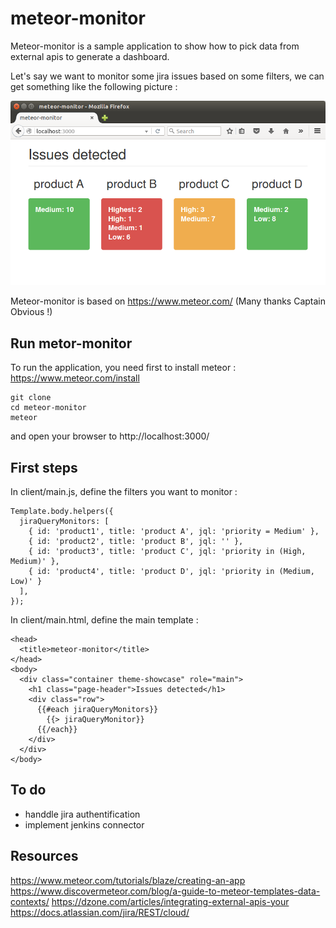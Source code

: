 # meteor-monitor

Meteor-monitor is a sample application to show how to pick data from external apis to generate a dashboard.

Let's say we want to monitor some jira issues based on some filters, we can get something like the following picture :

![sample_dashboard](./sample_dashboard.png "sample_dashboard")

Meteor-monitor is based on https://www.meteor.com/ (Many thanks Captain Obvious !)

## Run metor-monitor

To run the application, you need first to install meteor : https://www.meteor.com/install

    git clone
    cd meteor-monitor
    meteor

and open your browser to http://localhost:3000/


## First steps

In client/main.js, define the filters you want to monitor :

    Template.body.helpers({
      jiraQueryMonitors: [
        { id: 'product1', title: 'product A', jql: 'priority = Medium' },
        { id: 'product2', title: 'product B', jql: '' },
        { id: 'product3', title: 'product C', jql: 'priority in (High, Medium)' },
        { id: 'product4', title: 'product D', jql: 'priority in (Medium, Low)' }
      ],
    });

In client/main.html, define the main template :

    <head>
      <title>meteor-monitor</title>
    </head>
    <body>
      <div class="container theme-showcase" role="main">
        <h1 class="page-header">Issues detected</h1>
        <div class="row">
          {{#each jiraQueryMonitors}}
            {{> jiraQueryMonitor}}
          {{/each}}
        </div>
      </div>
    </body>

## To do

- handdle jira authentification
- implement jenkins connector

## Resources
https://www.meteor.com/tutorials/blaze/creating-an-app
https://www.discovermeteor.com/blog/a-guide-to-meteor-templates-data-contexts/
https://dzone.com/articles/integrating-external-apis-your
https://docs.atlassian.com/jira/REST/cloud/
